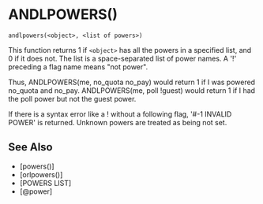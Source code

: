 # ANDLPOWERS()
`andlpowers(<object>, <list of powers>)`

  This function returns 1 if `<object>` has all the powers in a specified list, and 0 if it does not. The list is a space-separated list of power names. A '!' preceding a flag name means "not power".

  Thus, ANDLPOWERS(me, no_quota no_pay) would return 1 if I was powered no_quota and no_pay. ANDLPOWERS(me, poll !guest) would return 1 if I had the poll power but not the guest power.

  If there is a syntax error like a ! without a following flag, '#-1 INVALID POWER' is returned. Unknown powers are treated as being not set.


## See Also
- [powers()]
- [orlpowers()]
- [POWERS LIST]
- [@power]

